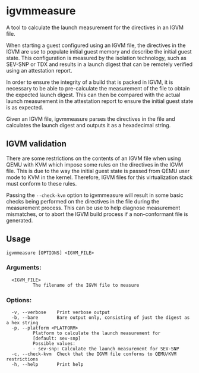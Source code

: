 # igvmmeasure
A tool to calculate the launch measurement for the directives in an IGVM file.

When starting a guest configured using an IGVM file, the directives in the IGVM
are use to populate initial guest memory and describe the initial guest state.
This configuration is measured by the isolation technology, such as SEV-SNP or
TDX and results in a launch digest that can be remotely verified using an
attestation report.

In order to ensure the integrity of a build that is packed in IGVM, it is
necessary to be able to pre-calculate the measurement of the file to obtain the
expected launch digest. This can then be compared with the actual launch
measurement in the attestation report to ensure the initial guest state is as
expected.

Given an IGVM file, igvmmeasure parses the directives in the file and calculates
the launch digest and outputs it as a hexadecimal string.

## IGVM validation
There are some restrictions on the contents of an IGVM file when using QEMU with
KVM which impose some rules on the directives in the IGVM file. This is due to
the way the initial guest state is passed from QEMU user mode to KVM in the
kernel. Therefore, IGVM files for this virtualization stack must conform to
these rules.

Passing the `--check-kvm` option to igvmmeasure will result in some basic checks
being performed on the directives in the file during the measurement process.
This can be use to help diagnose measurement mismatches, or to abort the IGVM
build process if a non-conformant file is generated.

## Usage
`igvmmeasure [OPTIONS] <IGVM_FILE>`

### Arguments:
```
  <IGVM_FILE>
          The filename of the IGVM file to measure
```

### Options:
```
  -v, --verbose    Print verbose output
  -b, --bare       Bare output only, consisting of just the digest as a hex string
  -p, --platform <PLATFORM>
          Platform to calculate the launch measurement for
          [default: sev-snp]
          Possible values:
          - sev-snp: Calculate the launch measurement for SEV-SNP
  -c, --check-kvm  Check that the IGVM file conforms to QEMU/KVM restrictions
  -h, --help       Print help
```
